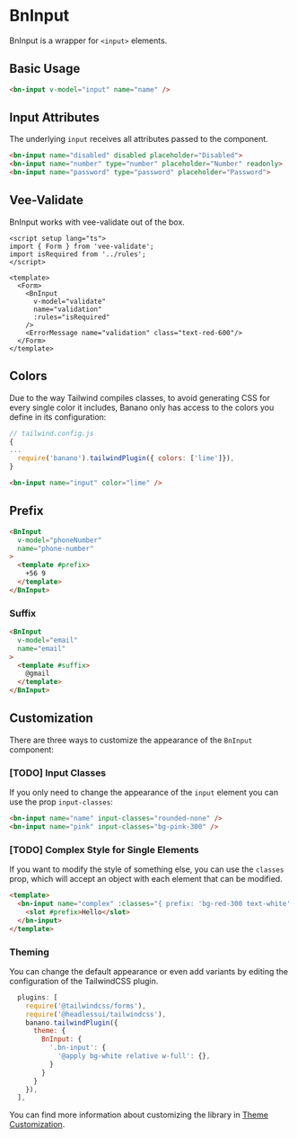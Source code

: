 <script setup lang="ts">
import { ref } from 'vue';
import BnInput from '../../src/components/BnInput/BnInput.vue'
import { Form, ErrorMessage } from 'vee-validate';

const input = ref('');
const validate = ref('');

function isRequired(val: string) {
  if (!val) {
    return 'This field is required';
  }

  return true;
}
</script>

# BnInput

BnInput is a wrapper for `<input>` elements.

## Basic Usage
```html
<bn-input v-model="input" name="name" />
```
<code-preview>
  <bn-input v-model="input"  name="name" />
</code-preview>

## Input Attributes
The underlying `input` receives all attributes passed to the component.

```html
<bn-input name="disabled" disabled placeholder="Disabled">
<bn-input name="number" type="number" placeholder="Number" readonly>
<bn-input name="password" type="password" placeholder="Password">
```

<code-preview>
  <div class="grid col-span-1 gap-4">
    <bn-input name="disabled" disabled placeholder="Disabled" />
    <bn-input name="number" type="number" placeholder="Number" readonly />
    <bn-input name="password" type="password" placeholder="Password" />
  </div>
</code-preview>

## Vee-Validate
BnInput works with vee-validate out of the box.

```vue
<script setup lang="ts">
import { Form } from 'vee-validate';
import isRequired from '../rules';
</script>

<template>
  <Form>
    <BnInput
      v-model="validate"
      name="validation"
      :rules="isRequired"
    />
    <ErrorMessage name="validation" class="text-red-600"/>
  </Form>
</template>
```

<code-preview>
  <Form>
    <BnInput
      v-model="validate"
      name="validation"
      :rules="isRequired"
    />
    <ErrorMessage name="validation" class="text-red-600" />
  </Form>
</code-preview>

## Colors

Due to the way Tailwind compiles classes, to avoid generating CSS for every single color it includes, Banano only has access to the colors you define in its configuration:

```javascript
// tailwind.config.js
{
...
  require('banano').tailwindPlugin({ colors: ['lime']}),
}
```

```html
<bn-input name="input" color="lime" />
```
<code-preview>
  <div class="grid col-span-1 gap-4">
    <bn-input name="input" color="lime" />
  </div>
</code-preview>


## Prefix

```html
<BnInput
  v-model="phoneNumber"
  name="phone-number"
>
  <template #prefix>
	+56 9
  </template>
</BnInput>
```

### Suffix

```html
<BnInput
  v-model="email"
  name="email"
>
  <template #suffix>
	@gmail
  </template>
</BnInput>
```

## Customization
There are three ways to customize the appearance of the `BnInput` component:

### [TODO] Input Classes

If you only need to change the appearance of the `input` element you can use the prop `input-classes`:

```html
<bn-input name="name" input-classes="rounded-none" />
<bn-input name="pink" input-classes="bg-pink-300" />
```

<code-preview>
  <div class="grid col-span-1 gap-4">
    <bn-input name="name" input-classes="rounded-none" />
    <bn-input name="pink" input-classes="bg-pink-100" />
  </div>
</code-preview>

### [TODO] Complex Style for Single Elements

If you want to modify the style of something else, you can use the `classes` prop, which will accept an object with each element that can be modified.

```html
<template>
  <bn-input name="complex" :classes="{ prefix: 'bg-red-300 text-white' }">
    <slot #prefix>Hello</slot>
  </bn-input>
</template>
```

<code-preview>
  <bn-input name="complex" :classes="{ prefix: 'bg-red-300 text-white' }">
    <template #prefix>Hello</template>
  </bn-input>
</code-preview>

### Theming

You can change the default appearance or even add variants by editing the configuration of the TailwindCSS plugin.

```javascript
  plugins: [
    require('@tailwindcss/forms'),
    require('@headlessui/tailwindcss'),
    banano.tailwindPlugin({
      theme: {
        BnInput: {
          '.bn-input': {
            '@apply bg-white relative w-full': {},
          }
        }
      }
    }),
  ],
```


You can find more information about customizing the library in [Theme Customization](../theme-customization.md).
